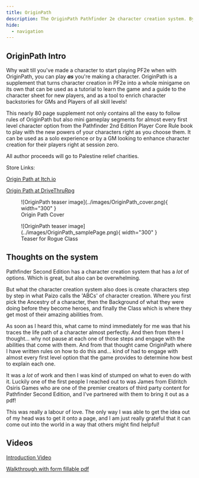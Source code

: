```yaml
---
title: OriginPath
description: The OriginPath Pathfinder 2e character creation system. By Aamir Hussain, Published by Eldritch Osiris Games
hide: 
  - navigation
---
```


## OriginPath Intro

Why wait till you've made a character to start playing PF2e when with OriginPath, you can play ***as*** you're making a character. OriginPath is a supplement that turns character creation in PF2e into a whole minigame on its own that can be used as a tutorial to learn the game and a guide to the character sheet for new players, and as a tool to enrich character backstories for GMs and Players of all skill levels!

This nearly 80 page supplement not only contains all the easy to follow rules of OriginPath but also mini gameplay segments for almost every first level character option from the Pathfinder 2nd Edition Player Core Rule book to play with the new powers of your characters right as you choose them. It can be used as a solo experience or by a GM looking to enhance character creation for their players right at session zero.

All author proceeds will go to Palestine relief charities.

Store Links:

[Origin Path at Itch.io](https://eldritch-osiris-games.itch.io/origin-path)

[Origin Path at DriveThruRpg](https://www.drivethrurpg.com/en/product/505890/origin-path?affiliate_id=1799788)

<figure markdown="span">
  ![OriginPath teaser image](../images/OriginPath_cover.png){ width="300" }
  <figcaption>Origin Path Cover</figcaption>
</figure>

<figure markdown="span">
  ![OriginPath teaser image](../images/OriginPath_samplePage.png){ width="300" }
  <figcaption>Teaser for Rogue Class</figcaption>
</figure>

## Thoughts on the system

Pathfinder Second Edition has a character creation system that has a *lot* of options. Which is great, but also can be overwhelming.

But what the character creation system also does is create characters step by step in what Paizo calls the 'ABCs' of character creation. Where you first pick the Ancestry of a character, then the Background of what they were doing before they become heroes, and finally the Class which is where they get most of their amazing abilities from.

As soon as I heard this, what came to mind immediately for me was that his traces the life path of a character almost perfectly. And then from there I thought... why not pause at each one of those steps and engage with the abilities that come with them. And from that thought came OriginPath where I have written rules on how to do this and... kind of had to engage with almost every first level option that the game provides to determine how best to explain each one.

It was a *lot* of work and then I was kind of stumped on what to even do with it. Luckily one of the first people I reached out to was James from Eldritch Osiris Games who are one of the premier creators of third party content for Pathfinder Second Edition, and I've partnered with them to bring it out as a pdf!

This was really a labour of love. The only way I was able to get the idea out of my head was to get it onto a page, and I am just really grateful that it can come out into the world in a way that others might find helpful!

## Videos

[Introduction Video](https://youtu.be/0xwSEw5RFG0)

[Walkthrough with form fillable pdf](https://youtu.be/3jQXTcyRwpw)
